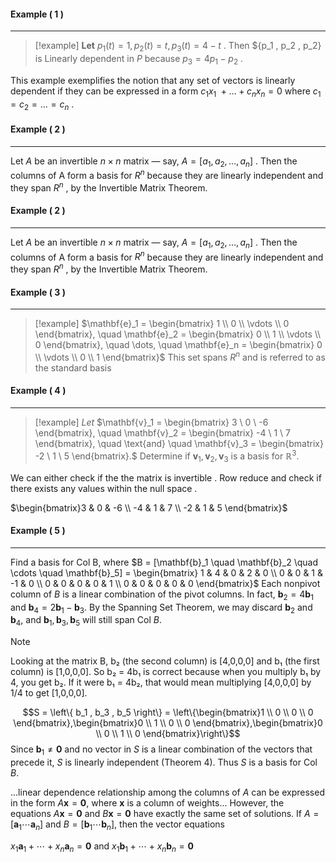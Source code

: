 #### Example ( 1 ) 
____
> [!example] 
> **Let** $p_1(t) = 1 , p_2(t) = t , p_3(t) = 4 - t$ . Then ${p_1 , p_2 , p_2} is Linearly dependent in $P$ because $p_3 =4p_1 - p_2$  . 

This example exemplifies the notion that any set of vectors is linearly dependent if they can be expressed in a form $c_1 x_1 \ + \dots +c_n x_n = 0$   where $c_1 = c_2 = \dots = c_n$ . 

#### Example ( 2 ) 
____
Let $A$ be an invertible $n\times n$ matrix — say, $A = [a_1 , a_2 , \dots  , a_n]$ . Then the columns of A form a basis for $R^n$ because they are linearly independent and they span $R^n$ , by the Invertible Matrix Theorem.
#### Example ( 2 ) 
____
Let $A$ be an invertible $n\times n$ matrix — say, $A = [a_1 , a_2 , \dots  , a_n]$ . Then the columns of A form a basis for $R^n$ because they are linearly independent and they span $R^n$ , by the Invertible Matrix Theorem.

#### Example ( 3 ) 
____
> [!example] 
> $\mathbf{e}_1 = \begin{bmatrix} 1 \\ 0 \\ \vdots \\ 0 \end{bmatrix}, \quad \mathbf{e}_2 = \begin{bmatrix} 0 \\ 1 \\ \vdots \\ 0 \end{bmatrix}, \quad \dots, \quad \mathbf{e}_n = \begin{bmatrix} 0 \\ \vdots \\ 0 \\ 1 \end{bmatrix}$
This set spans $R^n$ and is referred to as the standard basis 

#### Example ( 4 ) 
____
> [!example] 
> *Let* $\mathbf{v}_1 = \begin{bmatrix} 3 \ 0 \ -6 \end{bmatrix}, \quad \mathbf{v}_2 = \begin{bmatrix} -4 \ 1 \ 7 \end{bmatrix}, \quad \text{and} \quad \mathbf{v}_3 = \begin{bmatrix} -2 \ 1 \ 5 \end{bmatrix}.$ Determine if ${\mathbf{v}_1, \mathbf{v}_2, \mathbf{v}_3} \text{ is a basis for } \mathbb{R}^3.$ 

We can either check if the the matrix is invertible . Row reduce and check if there exists any values within the null space .

$\begin{bmatrix}3 & 0 & -6 \\ -4 & 1 & 7 \\ -2 & 1 & 5 \end{bmatrix}$

#### Example ( 5 ) 
____
Find a basis for Col B, where
$B = [\mathbf{b}_1 \quad \mathbf{b}_2 \quad \cdots \quad \mathbf{b}_5] = \begin{bmatrix} 1 & 4 & 0 & 2 & 0 \\ 0 & 0 & 1 & -1 & 0 \\ 0 & 0 & 0 & 0 & 1 \\ 0 & 0 & 0 & 0 & 0 \end{bmatrix}$
Each nonpivot column of $B$ is a linear combination of the pivot columns. In fact, $\mathbf{b}_2 = 4\mathbf{b}_1$ and $\mathbf{b}_4 = 2\mathbf{b}_1 - \mathbf{b}_3$. By the Spanning Set Theorem, we may discard $\mathbf{b}_2$ and $\mathbf{b}_4$, and ${\mathbf{b}_1, \mathbf{b}_3, \mathbf{b}_5}$ will still span Col $B$. 

> [!note] 
> Looking at the matrix B, b₂ (the second column) is [4,0,0,0] and b₁ (the first column) is [1,0,0,0]. So b₂ = 4b₁ is correct because when you multiply b₁ by 4, you get b₂. If it were b₁ = 4b₂, that would mean multiplying [4,0,0,0] by 1/4 to get [1,0,0,0]. 

$$S = \left\{ b_1 , b_3 , b_5 \right\} = \left\{\begin{bmatrix}1 \\ 0 \\ 0 \\ 0 \end{bmatrix},\begin{bmatrix}0 \\ 1 \\ 0 \\ 0 \end{bmatrix},\begin{bmatrix}0 \\ 0 \\ 1 \\ 0 \end{bmatrix}\right\}$$ Since $\mathbf{b}_1 \neq \mathbf{0}$ and no vector in $S$ is a linear combination of the vectors that precede it, $S$ is linearly independent (Theorem 4). Thus $S$ is a basis for Col $B$.

...linear dependence relationship among the columns of $A$ can be expressed in the form $A\mathbf{x} = \mathbf{0}$, where $\mathbf{x}$ is a column of weights... However, the equations $A\mathbf{x} = \mathbf{0}$ and $B\mathbf{x} = \mathbf{0}$ have exactly the same set of solutions. If $A = [\mathbf{a}_1 \cdots \mathbf{a}_n]$ and $B = [\mathbf{b}_1 \cdots \mathbf{b}_n]$, then the vector equations

$x_1\mathbf{a}_1 + \cdots + x_n\mathbf{a}_n = \mathbf{0}$ and $x_1\mathbf{b}_1 + \cdots + x_n\mathbf{b}_n = \mathbf{0}$
